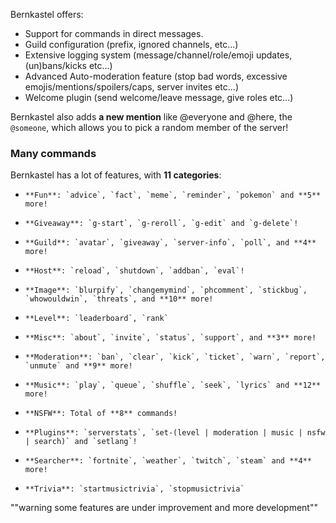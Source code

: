 

Bernkastel offers:
*   Support for commands in direct messages.
*   Guild configuration (prefix, ignored channels, etc...)
*   Extensive logging system (message/channel/role/emoji updates, (un)bans/kicks etc...)
*   Advanced Auto-moderation feature (stop bad words, excessive emojis/mentions/spoilers/caps, server invites etc...)
*   Welcome plugin (send welcome/leave message, give roles etc...)

Bernkastel also adds **a new mention** like @everyone and @here, the `@someone`, which allows you to pick a random member of the server!

### Many commands

Bernkastel has a lot of features, with **11 categories**:

*     **Fun**: `advice`, `fact`, `meme`, `reminder`, `pokemon` and **5** more! 
*     **Giveaway**: `g-start`, `g-reroll`, `g-edit` and `g-delete`!
*     **Guild**: `avatar`, `giveaway`, `server-info`, `poll`, and **4** more! 
*     **Host**: `reload`, `shutdown`, `addban`, `eval`! 
*     **Image**: `blurpify`, `changemymind`, `phcomment`, `stickbug`, `whowouldwin`, `threats`, and **10** more! 
*     **Level**: `leaderboard`, `rank`
*     **Misc**: `about`, `invite`, `status`, `support`, and **3** more!
*     **Moderation**: `ban`, `clear`, `kick`, `ticket`, `warn`, `report`, `unmute` and **9** more! 
*     **Music**: `play`, `queue`, `shuffle`, `seek`, `lyrics` and **12** more!
*     **NSFW**: Total of **8** commands!
*     **Plugins**: `serverstats`, `set-(level | moderation | music | nsfw | search)` and `setlang`!
*     **Searcher**: `fortnite`, `weather`, `twitch`, `steam` and **4** more!
*     **Trivia**: `startmusictrivia`, `stopmusictrivia`

 ""warning some features are under improvement and more development""
